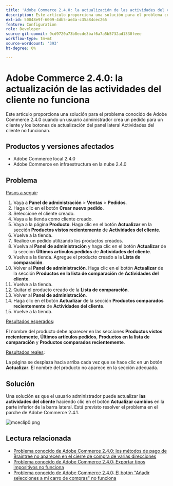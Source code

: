 ```yaml
---
title: 'Adobe Commerce 2.4.0: la actualización de las actividades del cliente no funciona'
description: Este artículo proporciona una solución para el problema conocido de Adobe Commerce 2.4.0 cuando un usuario administrador crea un pedido para un cliente y los botones de actualización del panel lateral Actividades del cliente no funcionan.
exl-id: 50048e9f-6009-4db5-ae4a-c35a84cec265
feature: Configuration
role: Developer
source-git-commit: 9cd9720a73b8ecde3baf6a7a5b5732ad1330feee
workflow-type: tm+mt
source-wordcount: '393'
ht-degree: 0%

---
```


# Adobe Commerce 2.4.0: la actualización de las actividades del cliente no funciona

Este artículo proporciona una solución para el problema conocido de Adobe Commerce 2.4.0 cuando un usuario administrador crea un pedido para un cliente y los botones de actualización del panel lateral Actividades del cliente no funcionan.

## Productos y versiones afectados

* Adobe Commerce local 2.4.0
* Adobe Commerce en infraestructura en la nube 2.4.0

## Problema

<u>Pasos a seguir</u>:

1. Vaya a **Panel de administración** > **Ventas** > **Pedidos**.
1. Haga clic en el botón **Crear nuevo pedido**.
1. Seleccione el cliente creado.
1. Vaya a la tienda como cliente creado.
1. Vaya a la página **Producto**. Haga clic en el botón **Actualizar** en la sección **Productos vistos recientemente** de **Actividades del cliente**.
1. Vuelve a la tienda.
1. Realice un pedido utilizando los productos creados.
1. Vuelva al **Panel de administración** y haga clic en el botón **Actualizar** de la sección **Últimos artículos pedidos** de **Actividades del cliente**.
1. Vuelve a la tienda. Agregue el producto creado a la **Lista de comparación**.
1. Volver al **Panel de administración**. Haga clic en el botón **Actualizar** de la sección **Productos en la lista de comparación** de **Actividades del cliente**.
1. Vuelve a la tienda.
1. Quitar el producto creado de la **Lista de comparación**.
1. Volver al **Panel de administración**.
1. Haga clic en el botón **Actualizar** de la sección **Productos comparados recientemente** de **Actividades del cliente**.
1. Vuelve a la tienda.

<u>Resultados esperados</u>:

El nombre del producto debe aparecer en las secciones **Productos vistos recientemente**, **Últimos artículos pedidos**, **Productos en la lista de comparación** y **Productos comparados recientemente**.

<u>Resultados reales</u>:

La página se desplaza hacia arriba cada vez que se hace clic en un botón **Actualizar**. El nombre del producto no aparece en la sección adecuada.

## Solución

Una solución es que el usuario administrador puede actualizar **las actividades del cliente** haciendo clic en el botón **Actualizar cambios** en la parte inferior de la barra lateral. Está previsto resolver el problema en el parche de Adobe Commerce 2.4.1.

![mceclip0.png](assets/mceclip0.png)

## Lectura relacionada

* [Problema conocido de Adobe Commerce 2.4.0: los métodos de pago de Braintree no aparecen en el cierre de compra de varias direcciones](/help/troubleshooting/payments/magento-2-4-0-braintree-not-in-multiple-addresses-checkout.md)
* [Problema conocido de Adobe Commerce 2.4.0: Exportar tipos impositivos no funciona](/help/troubleshooting/miscellaneous/magento-2-4-0-known-issue-export-tax-rates-does-not-work.md)
* [Problema conocido de Adobe Commerce 2.4.0: El botón &quot;Añadir selecciones a mi carro de compras&quot; no funciona](/help/troubleshooting/miscellaneous/magento-2-4-0-add-selections-to-my-cart-does-not-work.md)

